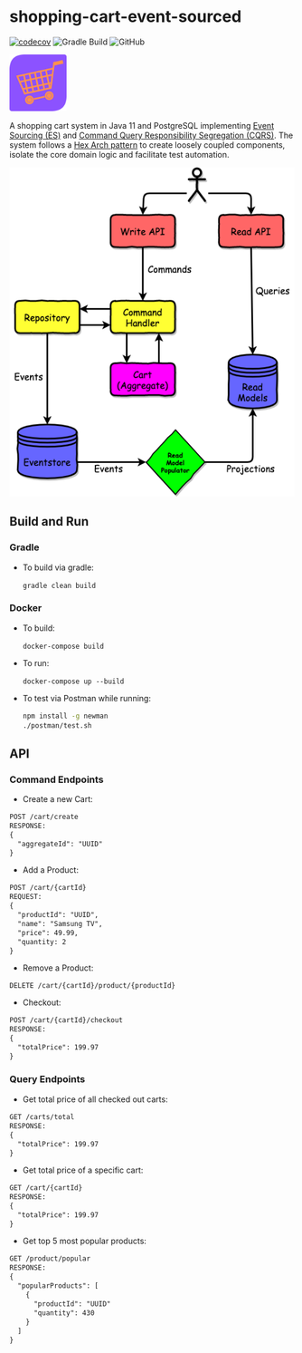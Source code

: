 # shopping-cart-event-sourced

[![codecov](https://codecov.io/gh/cbeardsmore/shopping-cart-event-sourced/branch/master/graph/badge.svg?token=RZr6w7xVgi)](https://codecov.io/gh/cbeardsmore/shopping-cart-event-sourced)
![Gradle Build](https://github.com/cbeardsmore/shopping-cart-event-sourced/workflows/Gradle%20Build/badge.svg?branch=master)
![GitHub](https://img.shields.io/github/license/cbeardsmore/scart?style=plastic)

<img src="./images/logo.png" height="100">

A shopping cart system in Java 11 and PostgreSQL implementing [Event Sourcing (ES)](https://martinfowler.com/eaaDev/EventSourcing.html) and [Command Query Responsibility Segregation (CQRS)](https://docs.microsoft.com/en-us/azure/architecture/patterns/cqrs).
The system follows a [Hex Arch pattern](https://en.wikipedia.org/wiki/Hexagonal_architecture_(software)) to create loosely coupled components, isolate the core domain logic and facilitate test automation.

<p align="center">
  <img src="./images/arch.png">
</p>

## Build and Run

### Gradle

- To build via gradle:

    `gradle clean build`

### Docker

- To build:

    `docker-compose build`

- To run:

    `docker-compose up --build`


- To test via Postman while running:

	```sh
	npm install -g newman
	./postman/test.sh
	```

## API

### Command Endpoints

- Create a new Cart:

```
POST /cart/create
RESPONSE:
{
  "aggregateId": "UUID"
}
```

- Add a Product:

```
POST /cart/{cartId}
REQUEST: 
{
  "productId": "UUID",
  "name": "Samsung TV",
  "price": 49.99,
  "quantity: 2
}
```

- Remove a Product:

```
DELETE /cart/{cartId}/product/{productId}
```

- Checkout:

```
POST /cart/{cartId}/checkout
RESPONSE:
{
  "totalPrice": 199.97
}
```

### Query Endpoints

- Get total price of all checked out carts:

```
GET /carts/total
RESPONSE:
{
  "totalPrice": 199.97
}
```

- Get total price of a specific cart:

```
GET /cart/{cartId}
RESPONSE:
{
  "totalPrice": 199.97
}
```

- Get top 5 most popular products:

```
GET /product/popular
RESPONSE:
{
  "popularProducts": [
    {
      "productId": "UUID"
      "quantity": 430
    }
  ]
}
```

